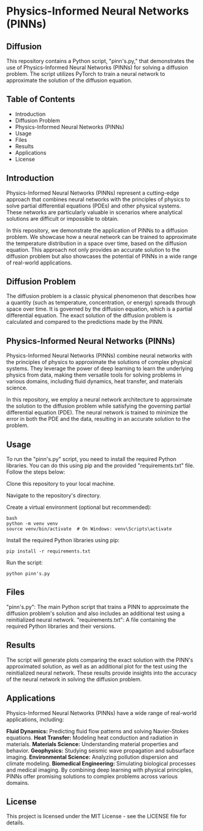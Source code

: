 # Physics-Informed Neural Networks (PINNs)
## Diffusion

This repository contains a Python script, "pinn's.py," that demonstrates the use of Physics-Informed Neural Networks (PINNs) for solving a diffusion problem. The script utilizes PyTorch to train a neural network to approximate the solution of the diffusion equation.

## Table of Contents
* Introduction
* Diffusion Problem
* Physics-Informed Neural Networks (PINNs)
* Usage
* Files
* Results
* Applications
* License

## Introduction
Physics-Informed Neural Networks (PINNs) represent a cutting-edge approach that combines neural networks with the principles of physics to solve partial differential equations (PDEs) and other physical systems. These networks are particularly valuable in scenarios where analytical solutions are difficult or impossible to obtain.

In this repository, we demonstrate the application of PINNs to a diffusion problem. We showcase how a neural network can be trained to approximate the temperature distribution in a space over time, based on the diffusion equation. This approach not only provides an accurate solution to the diffusion problem but also showcases the potential of PINNs in a wide range of real-world applications.

## Diffusion Problem
The diffusion problem is a classic physical phenomenon that describes how a quantity (such as temperature, concentration, or energy) spreads through space over time. It is governed by the diffusion equation, which is a partial differential equation. The exact solution of the diffusion problem is calculated and compared to the predictions made by the PINN.

## Physics-Informed Neural Networks (PINNs)
Physics-Informed Neural Networks (PINNs) combine neural networks with the principles of physics to approximate the solutions of complex physical systems. They leverage the power of deep learning to learn the underlying physics from data, making them versatile tools for solving problems in various domains, including fluid dynamics, heat transfer, and materials science.

In this repository, we employ a neural network architecture to approximate the solution to the diffusion problem while satisfying the governing partial differential equation (PDE). The neural network is trained to minimize the error in both the PDE and the data, resulting in an accurate solution to the problem.

## Usage
To run the "pinn's.py" script, you need to install the required Python libraries. You can do this using pip and the provided "requirements.txt" file. Follow the steps below:

Clone this repository to your local machine.

Navigate to the repository's directory.

Create a virtual environment (optional but recommended):

```
bash
python -m venv venv
source venv/bin/activate  # On Windows: venv\Scripts\activate
```

Install the required Python libraries using pip:
```
pip install -r requirements.txt
```

Run the script:
```
python pinn's.py
```
## Files
"pinn's.py": The main Python script that trains a PINN to approximate the diffusion problem's solution and also includes an additional test using a reinitialized neural network.
"requirements.txt": A file containing the required Python libraries and their versions.

## Results
The script will generate plots comparing the exact solution with the PINN's approximated solution, as well as an additional plot for the test using the reinitialized neural network. These results provide insights into the accuracy of the neural network in solving the diffusion problem.

## Applications
Physics-Informed Neural Networks (PINNs) have a wide range of real-world applications, including:

**Fluid Dynamics:** Predicting fluid flow patterns and solving Navier-Stokes equations.
**Heat Transfer:** Modeling heat conduction and radiation in materials.
**Materials Science:** Understanding material properties and behavior.
**Geophysics:** Studying seismic wave propagation and subsurface imaging.
**Environmental Science:** Analyzing pollution dispersion and climate modeling.
**Biomedical Engineering:** Simulating biological processes and medical imaging.
By combining deep learning with physical principles, PINNs offer promising solutions to complex problems across various domains.

## License
This project is licensed under the MIT License - see the LICENSE file for details.
